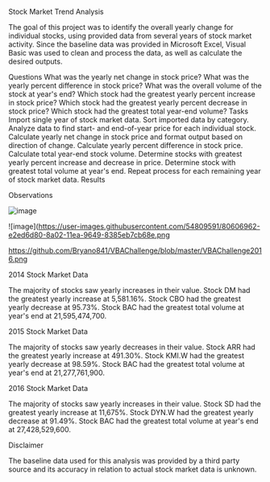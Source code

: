 Stock Market Trend Analysis

The goal of this project was to identify the overall yearly change for individual stocks, 
using provided data from several years of stock market activity. Since the baseline data was provided in Microsoft Excel, 
Visual Basic was used to clean and process the data, as well as calculate the desired outputs.

Questions
What was the yearly net change in stock price?
What was the yearly percent difference in stock price?
What was the overall volume of the stock at year's end?
Which stock had the greatest yearly percent increase in stock price?
Which stock had the greatest yearly percent decrease in stock price?
Which stock had the greatest total year-end volume?
Tasks
Import single year of stock market data.
Sort imported data by category.
Analyze data to find start- and end-of-year price for each individual stock.
Calculate yearly net change in stock price and format output based on direction of change.
Calculate yearly percent difference in stock price.
Calculate total year-end stock volume.
Determine stocks with greatest yearly percent increase and decrease in price.
Determine stock with greatest total volume at year's end.
Repeat process for each remaining year of stock market data.
Results

Observations

![image](https://user-images.githubusercontent.com/54809591/80606633-9013b600-8a02-11ea-80ef-4d28f4697657.png)

![image](https://user-images.githubusercontent.com/54809591/80606962-e2ed6d80-8a02-11ea-9649-8385eb7cb68e.png

https://github.com/Bryano841/VBAChallenge/blob/master/VBAChallenge2016.png

2014 Stock Market Data

The majority of stocks saw yearly increases in their value.
Stock DM had the greatest yearly increase at 5,581.16%.
Stock CBO had the greatest yearly decrease at 95.73%.
Stock BAC had the greatest total volume at year's end at 21,595,474,700.

2015 Stock Market Data

The majority of stocks saw yearly decreases in their value.
Stock ARR had the greatest yearly increase at 491.30%.
Stock KMI.W had the greatest yearly decrease at 98.59%.
Stock BAC had the greatest total volume at year's end at 21,277,761,900.

2016 Stock Market Data

The majority of stocks saw yearly increases in their value.
Stock SD had the greatest yearly increase at 11,675%.
Stock DYN.W had the greatest yearly decrease at 91.49%.
Stock BAC had the greatest total volume at year's end at 27,428,529,600.

Disclaimer

The baseline data used for this analysis was provided by a third party source and its accuracy in relation to actual stock market data is unknown.

